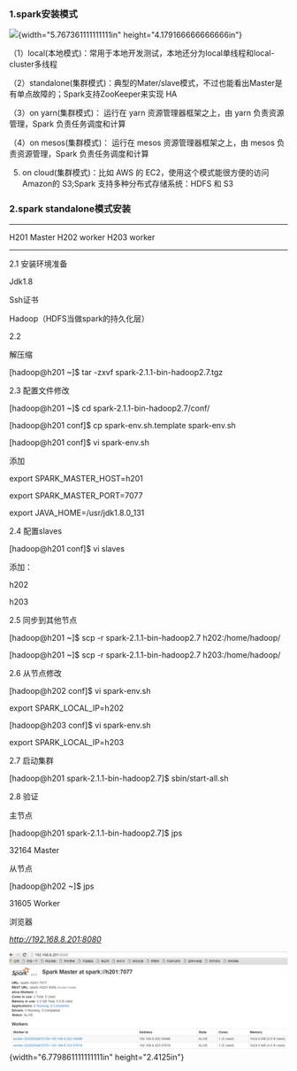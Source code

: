 ### 1.spark安装模式

![](media/image1.png){width="5.767361111111111in"
height="4.179166666666666in"}

（1）local(本地模式)：常用于本地开发测试，本地还分为local单线程和local-cluster多线程

（2）standalone(集群模式)：典型的Mater/slave模式，不过也能看出Master是有单点故障的；Spark支持ZooKeeper来实现
HA

（3）on yarn(集群模式)： 运行在 yarn 资源管理器框架之上，由 yarn
负责资源管理，Spark 负责任务调度和计算

（4）on mesos(集群模式)： 运行在 mesos 资源管理器框架之上，由 mesos
负责资源管理，Spark 负责任务调度和计算

5.  on cloud(集群模式)：比如 AWS 的 EC2，使用这个模式能很方便的访问
    Amazon的 S3;Spark 支持多种分布式存储系统：HDFS 和 S3

### 2.spark standalone模式安装

  ------ --------
  H201   Master
  H202   worker
  H203   worker
  ------ --------

2.1 安装环境准备

Jdk1.8

Ssh证书

Hadoop（HDFS当做spark的持久化层）

2.2

解压缩

\[hadoop@h201 \~\]\$ tar -zxvf spark-2.1.1-bin-hadoop2.7.tgz

2.3 配置文件修改

\[hadoop@h201 \~\]\$ cd spark-2.1.1-bin-hadoop2.7/conf/

\[hadoop@h201 conf\]\$ cp spark-env.sh.template spark-env.sh

\[hadoop@h201 conf\]\$ vi spark-env.sh

添加

export SPARK\_MASTER\_HOST=h201

export SPARK\_MASTER\_PORT=7077

export JAVA\_HOME=/usr/jdk1.8.0\_131

2.4 配置slaves

\[hadoop@h201 conf\]\$ vi slaves

添加：

h202

h203

2.5 同步到其他节点

\[hadoop@h201 \~\]\$ scp -r spark-2.1.1-bin-hadoop2.7 h202:/home/hadoop/

\[hadoop@h201 \~\]\$ scp -r spark-2.1.1-bin-hadoop2.7 h203:/home/hadoop/

2.6 从节点修改

\[hadoop@h202 conf\]\$ vi spark-env.sh

export SPARK\_LOCAL\_IP=h202

\[hadoop@h203 conf\]\$ vi spark-env.sh

export SPARK\_LOCAL\_IP=h203

2.7 启动集群

\[hadoop@h201 spark-2.1.1-bin-hadoop2.7\]\$ sbin/start-all.sh

2.8 验证

主节点

\[hadoop@h201 spark-2.1.1-bin-hadoop2.7\]\$ jps

32164 Master

从节点

\[hadoop@h202 \~\]\$ jps

31605 Worker

浏览器

*http://192.168.8.201:8080*

![](media/image2.png){width="6.779861111111111in"
height="2.4125in"}

